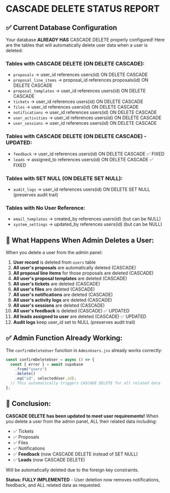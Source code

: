 # CASCADE DELETE STATUS REPORT

## ✅ Current Database Configuration

Your database **ALREADY HAS** CASCADE DELETE properly configured! Here are the tables that will automatically delete user data when a user is deleted:

### Tables with CASCADE DELETE (ON DELETE CASCADE):
- `proposals` → user_id references users(id) ON DELETE CASCADE
- `proposal_line_items` → proposal_id references proposals(id) ON DELETE CASCADE  
- `proposal_templates` → user_id references users(id) ON DELETE CASCADE
- `tickets` → user_id references users(id) ON DELETE CASCADE
- `files` → user_id references users(id) ON DELETE CASCADE
- `notifications` → user_id references users(id) ON DELETE CASCADE
- `user_activities` → user_id references users(id) ON DELETE CASCADE
- `user_sessions` → user_id references users(id) ON DELETE CASCADE

### Tables with CASCADE DELETE (ON DELETE CASCADE) - UPDATED:
- `feedback` → user_id references users(id) ON DELETE CASCADE ✅ FIXED
- `leads` → assigned_to references users(id) ON DELETE CASCADE ✅ FIXED

### Tables with SET NULL (ON DELETE SET NULL):
- `audit_logs` → user_id references users(id) ON DELETE SET NULL (preserves audit trail)

### Tables with No User Reference:
- `email_templates` → created_by references users(id) (but can be NULL)
- `system_settings` → updated_by references users(id) (but can be NULL)

## 🔧 What Happens When Admin Deletes a User:

When you delete a user from the admin panel:

1. **User record** is deleted from `users` table
2. **All user's proposals** are automatically deleted (CASCADE)
3. **All proposal line items** for those proposals are deleted (CASCADE)
4. **All user's proposal templates** are deleted (CASCADE)
5. **All user's tickets** are deleted (CASCADE)
6. **All user's files** are deleted (CASCADE)
7. **All user's notifications** are deleted (CASCADE)
8. **All user's activity logs** are deleted (CASCADE)
9. **All user's sessions** are deleted (CASCADE)
10. **All user's feedback** is deleted (CASCADE) ✅ UPDATED
11. **All leads assigned to user** are deleted (CASCADE) ✅ UPDATED
12. **Audit logs** keep user_id set to NULL (preserves audit trail)

## ✅ Admin Function Already Working:

The `confirmDeleteUser` function in `AdminUsers.jsx` already works correctly:

```javascript
const confirmDeleteUser = async () => {
  const { error } = await supabase
    .from("users")
    .delete()
    .eq("id", selectedUser.id);
  // This automatically triggers CASCADE DELETE for all related data
};
```

## 🎯 Conclusion:

**CASCADE DELETE has been updated to meet user requirements!** When you delete a user from the admin panel, ALL their related data including:
- ✅ Tickets
- ✅ Proposals  
- ✅ Files
- ✅ Notifications
- ✅ **Feedback** (now CASCADE DELETE instead of SET NULL)
- ✅ **Leads** (now CASCADE DELETE)

Will be automatically deleted due to the foreign key constraints.

**Status: FULLY IMPLEMENTED** - User deletion now removes notifications, feedback, and ALL related data as requested.